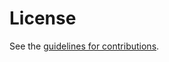 # License

See the
[guidelines for contributions](https://github.com/mirjak/draft-masque-mediabitrate/blob//CONTRIBUTING.md).
